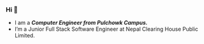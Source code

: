 ### Hi 👋
- I am a ***Computer Engineer from Pulchowk Campus.*** 
- I’m a Junior Full Stack Software Engineer at Nepal Clearing House Public Limited.
<!--
- Read my blogs:
Everything You Need to Know About Python[https://programiz.pro/resources/everything-you-need-to-know-about-python/]
  

**awalrujaa/awalrujaa** is a ✨ _special_ ✨ repository because its `README.md` (this file) appears on your GitHub profile.

Here are some ideas to get you started:

- 
- 🌱 I’m currently learning REACT :star_struck: I am fond of it.
- 👯 I’m looking to collaborate on ...
- 🤔 I’m looking for help with ...
- 💬 Ask me about ...
- 📫 How to reach me: ...
- 😄 Pronouns: ...
- ⚡ Fun fact: ...


- 🌱 I’m currently learning REACT :star_struck: and am ***open to REACT internships.***

- 😄 Pronouns: She/Her
-->

